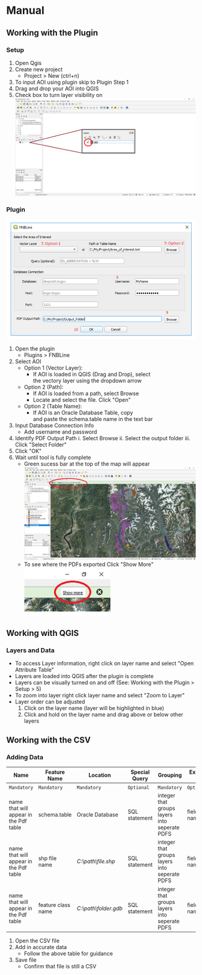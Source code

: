 # Manual


## Working with the Plugin
### Setup
1. Open Qgis
2. Create new project
   * Project > New (ctrl+n)
3. To input AOI using plugin skip to Plugin Step 1
4. Drag and drop your AOI into QGIS
5. Check box to turn layer visibility on  
   ![p5](https://github.com/bcgov/new2Q-reports/blob/master/Manual/Supporting%20Imgs/Plugin_5.PNG "Layer Visibility")
### Plugin 
   ![p6m](https://github.com/bcgov/new2Q-reports/blob/master/Manual/Supporting%20Imgs/Plugin_6_markup.PNG "Complete Plugin")
1. Open the plugin
   * Plugins > FNBLine
2. Select AOI
   * Option 1 (Vector Layer):  
     - If AOI is loaded in QGIS (Drag and Drop), select  
     the vectory layer using the dropdown arrow
   * Option 2 (Path):  
     - If AOI is loaded from a path, select Browse  
     - Locate and select the file. Click "Open"
   * Option 2 (Table Name):  
     - If AOI is an Oracle Database Table, copy  
     and paste the schema.table name in the text bar
3. Input Database Connection Info
   * Add username and password 
4. Identify PDF Output Path 
   i.   Select Browse
   ii.  Select the output folder
   iii. Click "Select Folder"
5. Click "OK"
6. Wait until tool is fully complete
   * Green sucess bar at the top of the map will appear  
   ![p11](https://github.com/bcgov/new2Q-reports/blob/master/Manual/Supporting%20Imgs/Plugin_11.PNG "Sucess Bar")   
   * To see where the PDFs exported Click "Show More"  
   ![p11b](https://github.com/bcgov/new2Q-reports/blob/master/Manual/Supporting%20Imgs/Plugin_b.PNG "Show More")
  
## Working with QGIS
### Layers and Data
  * To access Layer information, right click on layer name and select "Open Attribute Table"
  * Layers are loaded into QGIS after the plugin is complete
  * Layers can be visually turned on and off (See: Working with the Plugin > Setup > 5)
  * To zoom into layer right click layer name and select "Zoom to Layer"
  * Layer order can be adjusted
    1. Click on the layer name (layer will be highlighted in blue)
    2. Click and hold on the layer name and drag above or below other layers

## Working with the CSV
### Adding Data
**Name** | **Feature Name** | **Location** | **Special Query** | **Grouping** | **Expansion Field**
--- | --- | --- | --- | --- | ---
`Mandatory` | `Mandatory` | `Mandatory` | `Optional` | `Mandatory` | `Optional`
name that will appear in the Pdf table | schema.table | Oracle Database | SQL statement | integer that groups layers into seperate PDFS| field/column name
name that will appear in the Pdf table | shp file name | *C:\path\file.shp* | SQL statement | integer that groups layers into seperate PDFS | field/column name
name that will appear in the Pdf table | feature class name | *C:\path\folder.gdb* | SQL statement | integer that groups layers into seperate PDFS | field/column name

1. Open the CSV file
2. Add in accurate data 
   * Follow the above table for guidance 
3. Save file
   * Confirm that file is still a CSV



